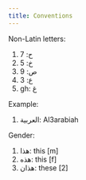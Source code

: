 ```yaml
---
title: Conventions
---
```


Non-Latin letters:

1. ح: 7
2. خ: 5
3. ص: 9
4. ع: 3
5. gh: غ

Example:

1. العربية: Al3arabiah

Gender:

1. هذا: this [m]
2. هذه: this [f]
3. هذان: these [2]